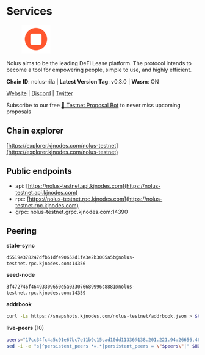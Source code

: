 # Services

<figure><img src="https://raw.githubusercontent.com/kj89/cosmos-images/main/logos/nolus.png" alt=""><figcaption></figcaption></figure>

Nolus aims to be the leading DeFi Lease platform. The protocol  intends to become a tool for empowering people, simple to use, and highly efficient.

**Chain ID**: nolus-rila | **Latest Version Tag**: v0.3.0 | **Wasm**: ON

[Website](https://www.nolus.io) | [Discord](https://discord.gg/nolus-protocol) | [Twitter](https://twitter.com/NolusProtocol)



Subscribe to our free [🤖 Testnet Proposal Bot](https://t.me/kjnodes_testnet_proposal_bot) to never miss upcoming proposals


## Chain explorer
[https://explorer.kjnodes.com/nolus-testnet](https://explorer.kjnodes.com/nolus-testnet)

## Public endpoints

* api: [https://nolus-testnet.api.kjnodes.com](https://nolus-testnet.api.kjnodes.com)
* rpc: [https://nolus-testnet.rpc.kjnodes.com](https://nolus-testnet.rpc.kjnodes.com)
* grpc: nolus-testnet.grpc.kjnodes.com:14390

## Peering

**state-sync**

```text
d5519e378247dfb61dfe90652d1fe3e2b3005a5b@nolus-testnet.rpc.kjnodes.com:14356
```

**seed-node**

```text
3f472746f46493309650e5a033076689996c8881@nolus-testnet.rpc.kjnodes.com:14359
```

**addrbook**
```bash
curl -Ls https://snapshots.kjnodes.com/nolus-testnet/addrbook.json > $HOME/.nolus/config/addrbook.json
```

**live-peers** (10)
```bash
peers="17cc34fc4a5c91e67bc7e11b9c15cad10dd11336@138.201.221.94:26656,46e87e63ebfb628613a7c33ff69946ebd45fa510@176.99.142.180:36656,e6b3d520d342782129689d5f9aee6c8f12933a61@51.89.7.235:26649,ce6a67a084a25c189ed92522f1a0f6c44ec7cc3a@116.202.227.117:43656,2e80da0046dd3f2205a207dd435b6c9b0f9bfc04@65.109.93.152:27656,077b4aea6477cbd7023ba861415c9e9f7e8a8a30@185.246.86.152:26656,5c2a752c9b1952dbed075c56c600c3a79b58c395@195.3.220.135:27016,fcb82df30d2056c3af024fb389e173d683fe8229@65.108.105.48:19756,38e75806248cd215e1e71d94e3db8c08bcf87702@95.214.55.138:27656,d5519e378247dfb61dfe90652d1fe3e2b3005a5b@65.109.68.190:14356"
sed -i -e "s|^persistent_peers *=.*|persistent_peers = \"$peers\"|" $HOME/.nolus/config/config.toml
```
